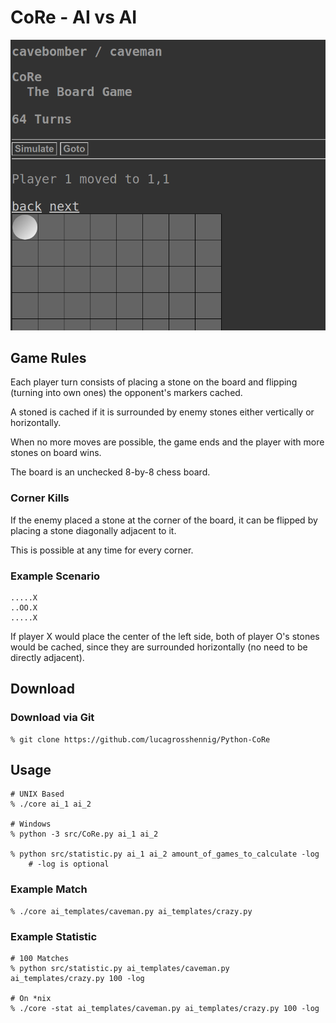 # CoRe - AI vs AI

![](screenshot.png)

## Game Rules

Each player turn consists of placing a stone on the board
and flipping (turning into own ones) the opponent's markers cached.

A stoned is cached if it is surrounded by enemy stones either vertically or horizontally.

When no more moves are possible, the game ends and the player with more stones on board wins.

The board is an unchecked 8-by-8 chess board.

### Corner Kills

If the enemy placed a stone at the corner of the board,
it can be flipped by placing a stone diagonally adjacent to it.

This is possible at any time for every corner.

### Example Scenario

```
.....X
..OO.X
.....X
```

If player X would place the center of the left side, both of player O's stones would be cached,
since they are surrounded horizontally (no need to be directly adjacent).

## Download

### Download via Git

```
% git clone https://github.com/lucagrosshennig/Python-CoRe
```

## Usage

```
# UNIX Based
% ./core ai_1 ai_2

# Windows
% python -3 src/CoRe.py ai_1 ai_2

% python src/statistic.py ai_1 ai_2 amount_of_games_to_calculate -log
    # -log is optional
```

### Example Match

```
% ./core ai_templates/caveman.py ai_templates/crazy.py
```

### Example Statistic

```
# 100 Matches
% python src/statistic.py ai_templates/caveman.py ai_templates/crazy.py 100 -log

# On *nix
% ./core -stat ai_templates/caveman.py ai_templates/crazy.py 100 -log
```
